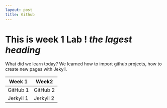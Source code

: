 ```yaml
---
layout: post
title: Github
---
```

# This is week 1 Lab ! *the lagest heading*
What did we learn today? We learned how to  import github projects, how to create new pages with Jekyll.


Week 1  | Week2
------------- | -------------
GitHub 1 | GitHub 2
Jerkyll 1  | Jerkyll 2
